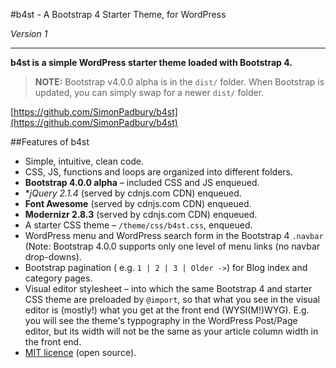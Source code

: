 #b4st - A Bootstrap 4 Starter Theme, for WordPress

*Version 1*

------------------

**b4st is a simple WordPress starter theme loaded with Bootstrap 4.**

> **NOTE:** Bootstrap v4.0.0 alpha is in the `dist/` folder. When Bootstrap is updated, you can simply swap for a newer `dist/` folder.

[https://github.com/SimonPadbury/b4st](https://github.com/SimonPadbury/b4st)

##Features of b4st

* Simple, intuitive, clean code.
* CSS, JS, functions and loops are organized into different folders.
* **Bootstrap 4.0.0 alpha** – included CSS and JS enqueued.
* **jQuery 2.1.4* (served by cdnjs.com  CDN) enqueued.
* **Font Awesome** (served by cdnjs.com CDN) enqueued.
* **Modernizr 2.8.3** (served by cdnjs.com CDN) enqueued.
* A starter CSS theme – `/theme/css/b4st.css`, enqueued.
* WordPress menu and WordPress search form in the Bootstrap 4 `.navbar` (Note: Bootstrap 4.0.0 supports only one level of menu links (no navbar drop-downs).
* Bootstrap pagination ( e.g. ` 1 | 2 | 3 | Older -> `) for Blog index and category pages.
* Visual editor stylesheet – into which the same Bootstrap 4 and starter CSS theme are preloaded by `@import`, so that what you see in the visual editor is (mostly!) what you get at the front end (WYSI(M!)WYG). E.g. you will see the theme's typpography in the WordPress Post/Page editor, but its width will not be the same as your article column width in the front end.
* [MIT licence](http://opensource.org/licenses/MIT) (open source).
